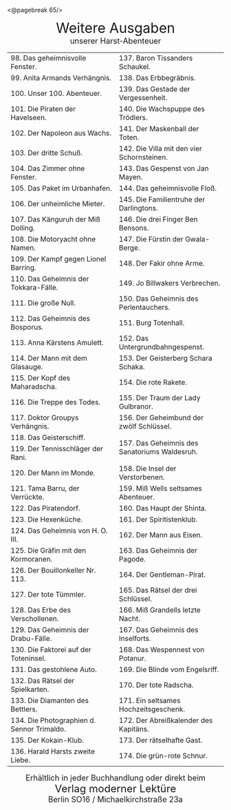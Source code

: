 <@pagebreak 65/>

<div style="font-size: xx-large; text-align: center;">Weitere Ausgaben</div>
<div style="font-size: large; text-align: center;">unserer Harst-Abenteuer</div>

<table style="table-layout:fixed">
<tr><td style="width:50%"> 98. Das geheimnisvolle Fenster.          </td><td style="width:50%">137. Baron Tissanders Schaukel.</td></tr>
<tr><td> 99. Anita Armands Verhängnis.            </td><td>138. Das Erbbegräbnis.</td></tr>
<tr><td>100. Unser 100. Abenteuer.                </td><td>139. Das Gestade der Vergessenheit.</td></tr>
<tr><td>101. Die Piraten der Havelseen.           </td><td>140. Die Wachspuppe des Trödlers.</td></tr>
<tr><td>102. Der Napoleon aus Wachs.              </td><td>141. Der Maskenball der Toten.</td></tr>
<tr><td>103. Der dritte Schuß.                    </td><td>142. Die Villa mit den vier Schornsteinen.</td></tr>
<tr><td>104. Das Zimmer ohne Fenster.             </td><td>143. Das Gespenst von Jan Mayen.</td></tr>
<tr><td>105. Das Paket im Urbanhafen.             </td><td>144. Das geheimnisvolle Floß.</td></tr>
<tr><td>106. Der unheimliche Mieter.              </td><td>145. Die Familientruhe der Darlingtons.</td></tr>
<tr><td>107. Das Känguruh der Miß Dolling.        </td><td>146. Die drei Finger Ben Bensons.</td></tr>
<tr><td>108. Die Motoryacht ohne Namen.           </td><td>147. Die Fürstin der Gwala-Berge.</td></tr>
<tr><td>109. Der Kampf gegen Lionel Barring.      </td><td>148. Der Fakir ohne Arme.</td></tr>
<tr><td>110. Das Geheimnis der Tokkara-Fälle.     </td><td>149. Jo Billwakers Verbrechen.</td></tr>
<tr><td>111. Die große Null.                      </td><td>150. Das Geheimnis des Perlentauchers.</td></tr>
<tr><td>112. Das Geheimnis des Bosporus.          </td><td>151. Burg Totenhall.</td></tr>
<tr><td>113. Anna Kärstens Amulett.               </td><td>152. Das Untergrundbahngespenst.</td></tr>
<tr><td>114. Der Mann mit dem Glasauge.           </td><td>153. Der Geisterberg Schara Schaka.</td></tr>
<tr><td>115. Der Kopf des Maharadscha.            </td><td>154. Die rote Rakete.</td></tr>
<tr><td>116. Die Treppe des Todes.                </td><td>155. Der Traum der Lady Gulbranor.</td></tr>
<tr><td>117. Doktor Groupys Verhängnis.           </td><td>156. Der Geheimbund der zwölf Schlüssel.</td></tr>
<tr><td>118. Das Geisterschiff.                   </td><td rowspan="2">157. Das Geheimnis des Sanatoriums Waldesruh.</td></tr>
<tr><td>119. Der Tennisschläger der Rani.         </td></tr>
<tr><td>120. Der Mann im Monde.                   </td><td>158. Die Insel der Verstorbenen.</td></tr>
<tr><td>121. Tama Barru, der Verrückte.           </td><td>159. Miß Wells seltsames Abenteuer.</td></tr>
<tr><td>122. Das Piratendorf.                     </td><td>160. Das Haupt der Shinta.</td></tr>
<tr><td>123. Die Hexenküche.                      </td><td>161. Der Spiritistenklub.</td></tr>
<tr><td>124. Das Geheimnis von H. O. III.         </td><td>162. Der Mann aus Eisen.</td></tr>
<tr><td>125. Die Gräfin mit den Kormoranen.       </td><td>163. Das Geheimnis der Pagode.</td></tr>
<tr><td>126. Der Bouillonkeller Nr. 113.          </td><td>164. Der Gentleman-Pirat.</td></tr>
<tr><td>127. Der tote Tümmler.                    </td><td>165. Das Rätsel der drei Schlüssel.</td></tr>
<tr><td>128. Das Erbe des Verschollenen.          </td><td>166. Miß Grandells letzte Nacht.</td></tr>
<tr><td>129. Das Geheimnis der Drabu-Fälle.       </td><td>167. Das Geheimnis des Inselforts.</td></tr>
<tr><td>130. Die Faktorei auf der Toteninsel.     </td><td>168. Das Wespennest von Potanur.</td></tr>
<tr><td>131. Das gestohlene Auto.                 </td><td>169. Die Blinde vom Engelsriff.</td></tr>
<tr><td>132. Das Rätsel der Spielkarten.          </td><td>170. Der tote Radscha.</td></tr>
<tr><td>133. Die Diamanten des Bettlers.          </td><td>171. Ein seltsames Hochzeitsgeschenk.</td></tr>
<tr><td>134. Die Photographien d. Sennor Trimaldo.</td><td>172. Der Abreißkalender des Kapitäns.</td></tr>
<tr><td>135. Der Kokain-Klub.                     </td><td>173. Der rätselhafte Gast.</td></tr>
<tr><td>136. Harald Harsts zweite Liebe.          </td><td>174. Die grün-rote Schnur.</td></tr>
</table>

<div style="font-size: large; text-align: center;">Erhältlich in jeder Buchhandlung oder direkt beim</div>
<div style="font-size: x-large; text-align: center;">Verlag moderner Lektüre</div>
<div style="font-size: large; text-align: center;">Berlin SO16 / Michaelkirchstraße 23a</div>


